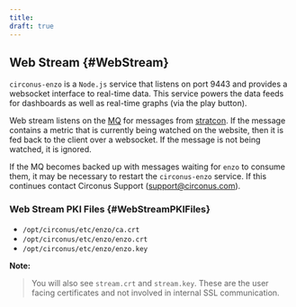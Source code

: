 ```yaml
---
title:
draft: true
---
```


## Web Stream {#WebStream}
`circonus-enzo` is a `Node.js` service that listens on port 9443 and provides a websocket interface to real-time data.  This service powers the data feeds for dashboards as well as real-time graphs (via the play button).

Web stream listens on the [MQ](/Roles/mq.md) for messages from [stratcon](/Roles/stratcon.md). If the message contains a metric that is currently being watched on the website, then it is fed back to the client over a websocket.  If the message is not being watched, it is ignored.

If the MQ becomes backed up with messages waiting for `enzo` to consume them, it may be necessary to restart the `circonus-enzo` service. If this continues contact Circonus Support (support@circonus.com).


### Web Stream PKI Files {#WebStreamPKIFiles}
 * `/opt/circonus/etc/enzo/ca.crt`
 * `/opt/circonus/etc/enzo/enzo.crt`
 * `/opt/circonus/etc/enzo/enzo.key`

**Note:**
>You will also see `stream.crt` and `stream.key`. These are the user facing certificates and not involved in internal SSL communication.
